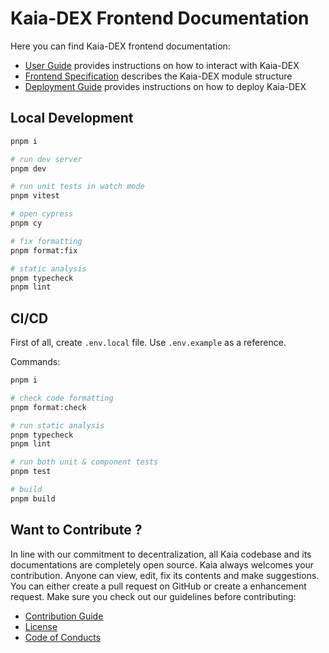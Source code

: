 # Kaia-DEX Frontend Documentation

Here you can find Kaia-DEX frontend documentation:

- [User Guide](docs/guide.md) provides instructions on how to interact with Kaia-DEX 
- [Frontend Specification](docs/modules.md) describes the Kaia-DEX module structure
- [Deployment Guide](docs/deploy.md) provides instructions on how to deploy Kaia-DEX

## Local Development

```bash
pnpm i

# run dev server
pnpm dev

# run unit tests in watch mode
pnpm vitest

# open cypress
pnpm cy

# fix formatting
pnpm format:fix

# static analysis
pnpm typecheck
pnpm lint
```

## CI/CD

First of all, create `.env.local` file. Use `.env.example` as a reference.

Commands:

```bash
pnpm i

# check code formatting
pnpm format:check

# run static analysis
pnpm typecheck
pnpm lint

# run both unit & component tests
pnpm test

# build
pnpm build
```

## Want to Contribute ? <a id="want-to-contribute"></a>

In line with our commitment to decentralization, all Kaia codebase and its documentations are completely open source. Kaia always welcomes your contribution. Anyone can view, edit, fix its contents and make suggestions. You can either create a pull request on GitHub or create a enhancement request. Make sure you check out our guidelines before contributing:

- [Contribution Guide](./CONTRIBUTING.md)
- [License](./LICENSE)
- [Code of Conducts](./code-of-conduct.md)

